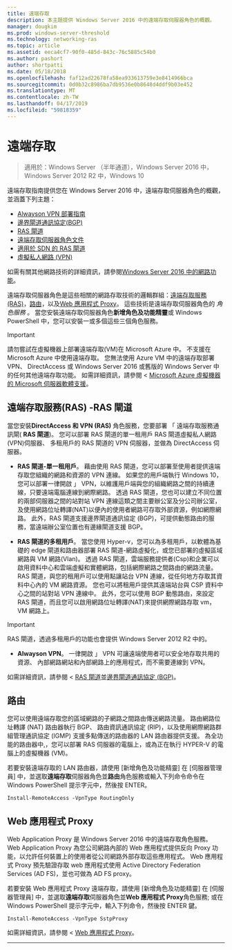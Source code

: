 ```yaml
---
title: 遠端存取
description: 本主題提供 Windows Server 2016 中的遠端存取伺服器角色的概觀。
manager: dougkim
ms.prod: windows-server-threshold
ms.technology: networking-ras
ms.topic: article
ms.assetid: eeca4cf7-90f0-485d-843c-76c5885c54b0
ms.author: pashort
author: shortpatti
ms.date: 05/18/2018
ms.openlocfilehash: faf12ad22678fa58ea933613759e3e8414966bca
ms.sourcegitcommit: 0d0b32c8986ba7db9536e0b8648d4ddf9b03e452
ms.translationtype: MT
ms.contentlocale: zh-TW
ms.lasthandoff: 04/17/2019
ms.locfileid: "59818359"
---
```

# <a name="remote-access"></a>遠端存取

>適用於：Windows Server （半年通道），Windows Server 2016 中，Windows Server 2012 R2 中，Windows 10

遠端存取指南提供您在 Windows Server 2016 中，遠端存取伺服器角色的概觀，並涵蓋下列主題：

- [Alwayson VPN 部署指南](vpn/always-on-vpn/deploy/always-on-vpn-deploy.md)
- [邊界閘道通訊協定&#40;BGP&#41;](bgp/Border-Gateway-Protocol-BGP.md)
- [RAS 閘道](ras-gateway/RAS-Gateway.md) 
- [遠端存取伺服器角色文件](ras/Remote-Access-Server-Role-Documentation.md)
- [適用於 SDN 的 RAS 閘道](../../networking/sdn/technologies/network-function-virtualization/RAS-Gateway-for-SDN.md)
- [虛擬私人網路 (VPN)](vpn/vpn-top.md)
 
如需有關其他網路技術的詳細資訊，請參閱[Windows Server 2016 中的網路功能](https://docs.microsoft.com/windows-server/networking/networking)。

遠端存取伺服器角色是這些相關的網路存取技術的邏輯群組：[遠端存取服務 (RAS)](#bkmk_da)，[路由](#bkmk_rras)，以及[Web 應用程式 Proxy](#bkmk_proxy)。 這些技術是遠端存取伺服器角色的 *角色服務* 。 當您安裝遠端存取伺服器角色**新增角色及功能精靈**或 Windows PowerShell 中，您可以安裝一或多個這些三個角色服務。

>[!IMPORTANT]
>請勿嘗試在虛擬機器上部署遠端存取\(VM\)在 Microsoft Azure 中。 不支援在 Microsoft Azure 中使用遠端存取。 您無法使用 Azure VM 中的遠端存取部署 VPN、 DirectAccess 或 Windows Server 2016 或舊版的 Windows Server 中的任何其他遠端存取功能。 如需詳細資訊，請參閱 < [Microsoft Azure 虛擬機器的 Microsoft 伺服器軟體支援](https://support.microsoft.com/help/2721672/microsoft-server-software-support-for-microsoft-azure-virtual-machines)。

## <a name="bkmk_da"></a>遠端存取服務\(RAS\) -RAS 閘道

當您安裝**DirectAccess 和 VPN (RAS)** 角色服務，您要部署 「 遠端存取服務通訊閘\( **RAS 閘道**\)。 您可以部署 RAS 閘道的單一租用戶 RAS 閘道虛擬私人網路\(VPN\)伺服器、 多租用戶的 RAS 閘道的 VPN 伺服器，並做為 DirectAccess 伺服器。

- **RAS 閘道-單一租用戶**。 藉由使用 RAS 閘道，您可以部署至使用者提供遠端存取您組織的網路和資源的 VPN 連線。 如果您的用戶端執行 Windows 10，您可以部署一律開啟 」 VPN，以維護用戶端與您的組織網路之間的持續連線，只要遠端電腦連線到網際網路。 透過 RAS 閘道，您也可以建立不同位置的兩部伺服器之間的站對站 VPN 連線這類之間主要辦公室及分公司辦公室，及使用網路位址轉譯\(NAT\)以便內的使用者網路可存取外部資源，例如網際網路。 此外，RAS 閘道支援邊界閘道通訊協定 (BGP)，可提供動態路由的服務，當遠端辦公室位置也有邊緣閘道支援 BGP。

- **RAS 閘道的多租用戶**。 當您使用 Hyper-v，您可以為多租用戶，以軟體為基礎的 edge 閘道和路由器部署 RAS 閘道\-網路虛擬化，或您已部署的虛擬區域網路與 VM 網路\(Vlan\)。 透過 RAS 閘道，雲端服務提供者\(Csp\)和企業可以啟用資料中心和雲端虛擬和實體網路，包括網際網路之間路由的網路流量。 RAS 閘道，與您的租用戶可以使用點讓站台 VPN 連線，從任何地方存取其資料中心內的 VM 網路資源。 您也可以將租用戶提供其遠端站台與 CSP 資料中心之間的站對站 VPN 連線中。 此外，您可以使用 BGP 動態路由，來設定 RAS 閘道，而且您可以啟用網路位址轉譯\(NAT\)來提供網際網路存取 vm，VM 網路上。

>[!IMPORTANT]
> RAS 閘道，透過多租用戶的功能也會提供 Windows Server 2012 R2 中的。

- **Alwayson VPN**。 一律開啟 」 VPN 可讓遠端使用者可以安全地存取共用的資源、 內部網路網站和內部網路上的應用程式，而不需要連線到 VPN。 

如需詳細資訊，請參閱 < [RAS 閘道](ras-gateway/RAS-Gateway.md)並[邊界閘道通訊協定 (BGP)](bgp/Border-Gateway-Protocol-BGP.md)。

## <a name="bkmk_rras"></a>路由

您可以使用遠端存取您的區域網路的子網路之間路由傳送網路流量。 路由網路位址轉譯 (NAT) 路由器執行 BGP、 路由資訊通訊協定 (RIP)，以及使用網際網路群組管理通訊協定 (IGMP) 支援多點傳送的路由器的 LAN 路由器提供支援。 為全功能的路由器中,，您可以部署 RAS 伺服器的電腦上，或為正在執行 HYPER-V 的電腦上的虛擬機器 (VM)。

若要安裝遠端存取的 LAN 路由器，請使用 [新增角色及功能精靈] 在 [伺服器管理員] 中，並選取**遠端存取**伺服器角色並**路由**角色服務或輸入下列命令命令在 Windows PowerShell 提示字元中，然後按 ENTER。

```  
Install-RemoteAccess -VpnType RoutingOnly
```  

## <a name="bkmk_proxy"></a>Web 應用程式 Proxy

Web Application Proxy 是 Windows Server 2016 中的遠端存取角色服務。 Web Application Proxy 為您公司網路內部的 Web 應用程式提供反向 Proxy 功能，以允許任何裝置上的使用者從公司網路外部存取這些應用程式。 Web 應用程式 Proxy 預先驗證存取 web 應用程式使用 Active Directory Federation Services (AD FS)，並也可做為 AD FS proxy。

若要安裝 Web 應用程式 Proxy 遠端存取，請使用 [新增角色及功能精靈] 在 [伺服器管理員] 中，並選取**遠端存取**伺服器角色並**Web 應用程式 Proxy**角色服務; 或在 Windows PowerShell 提示字元中，輸入下列命令，然後按 ENTER 鍵。  

```  
Install-RemoteAccess -VpnType SstpProxy  
```  

如需詳細資訊，請參閱 < [Web 應用程式 Proxy](https://technet.microsoft.com/windows-server-docs/identity/web-application-proxy/web-application-proxy-windows-server)。


---